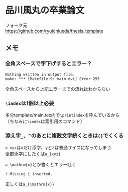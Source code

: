 # 品川風丸の卒業論文
フォーク元<br>
https://github.com/ryuichiueda/thesis_template

## メモ
### 全角スペースで字下げするとエラー？
```
Nothing written in output file.
make: *** [Makefile:9: main.dvi] Error 255
```
全角スペースから上記エラーまでの流れはわからない

### `\index`は1個以上必要
多分template/main.tex内で`\printindex`を呼んでいるから<br>
（ちなみに`\index`は索引用のコマンド）

### 添え字`_`、`^`のあとに複数文字続くときは`{}`でくくる
`a_xyz`はxだけ添字、yとzは普通サイズになってしまう<br>
全部添字にしたくば`a_{xyz}`

`a_\mathrm{x}`とか書くとエラー吐く
```
! Missing { inserted.
```
正しくは`a_{\mathrm{x}}`

<!-- # 卒論・修論・博論テンプレート

著作権は放棄してありますのでご自由にお使いいただければと。当然、このリポジトリの
内容物の使用に対してはいかなる責任も負いません。


[![CC0](https://github.com/ryuichiueda/thesis_template/blob/master/zero.png "CCO")](https://creativecommons.org/publicdomain/zero/1.0/deed)


# 注意

そこかしこに冗談が書いてあるので、そのまま提出したら叱られる可能性があります。
大学の名前はトラップになっています。
 -->
